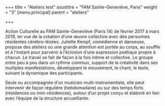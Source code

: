 +++
title = "Ateliers test"
soustitre = "FAM Sainte-Geneviève, Paris"
weight = "3"
[menu.principal]
parent = "ateliers"

+++

Action Culturelle au FAM Sainte-Geneviève (Paris 14) de février 2017 à mars 2018, en vue de la création d’une œuvre collective avec des personnes résidentes cérébro-lésées.
Juliette Kempf, comédienne et danseuse, propose des ateliers où une grande attention est portée au corps, au souffle et à l’instant pour parvenir à l’éclosion d’une expression poétique propre à chacun. Le travail se fait de façon à la fois intime et collective. Le groupe entre peu à peu dans un rythme commun, support de la créativité dans ses multiples manifestations, développant le mouvement, le chant, le texte, suivant la dynamique des participants.

Seule ou accompagnée d’un musicien multi-instrumentiste, elle peut intervenir de façon régulière (hebdomadaire) ou sur des temps forts (résidences ou mini-résidences), autour d’un projet conçu et élaboré en lien avec l’équipe de la structure accueillante.
	
